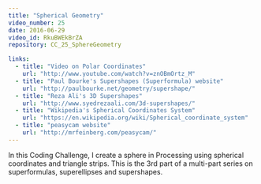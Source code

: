 ```yaml
---
title: "Spherical Geometry"
video_number: 25
date: 2016-06-29
video_id: RkuBWEkBrZA
repository: CC_25_SphereGeometry

links:
  - title: "Video on Polar Coordinates"  
    url: "http://www.youtube.com/watch?v=znOBmOrtz_M"
  - title: "Paul Bourke's Supershapes (Superformula) website"  
    url: "http://paulbourke.net/geometry/supershape/"
  - title: "Reza Ali's 3D Supershapes"  
    url: "http://www.syedrezaali.com/3d-supershapes/"
  - title: "Wikipedia's Spherical Coordinates System"  
    url: "https://en.wikipedia.org/wiki/Spherical_coordinate_system"
  - title: "peasycam website"  
    url: "http://mrfeinberg.com/peasycam/"
---
```


In this Coding Challenge, I create a sphere in Processing using spherical coordinates and triangle strips. This is the 3rd part of a multi-part series on superformulas, superellipses and supershapes.
